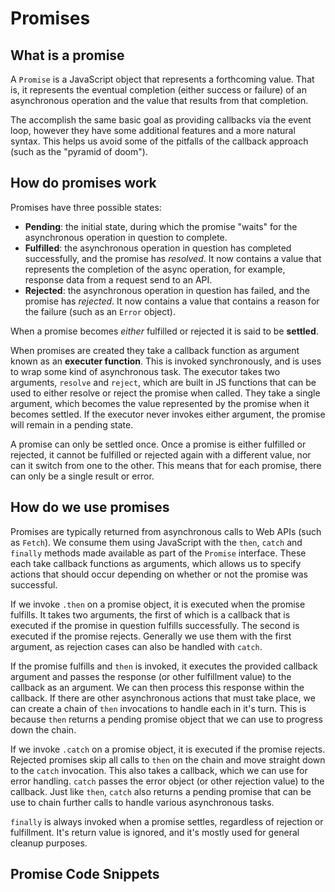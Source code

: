 # Promises

## What is a promise

A `Promise` is a JavaScript object that represents a forthcoming value. That is, it represents the eventual completion (either success or failure) of an asynchronous operation and the value that results from that completion.

The accomplish the same basic goal as providing callbacks via the event loop, however they have some additional features and a more natural syntax. This helps us avoid some of the pitfalls of the callback approach (such as the "pyramid of doom").

## How do promises work

Promises have three possible states:

- **Pending**: the initial state, during which the promise "waits" for the asynchronous operation in question to complete.
- **Fulfilled**: the asynchronous operation in question has completed successfully, and the promise has *resolved*. It now contains a value that represents the completion of the async operation, for example, response data from a request send to an API.
- **Rejected**: the asynchronous operation in question has failed, and the promise has *rejected*. It now contains a value that contains a reason for the failure (such as an `Error` object).

When a promise becomes *either* fulfilled or rejected it is said to be **settled**.

When promises are created they take a callback function as argument known as an **executer function**. This is invoked synchronously, and is uses to wrap some kind of asynchronous task. The executor takes two arguments, `resolve` and `reject`, which are built in JS functions that can be used to either resolve or reject the promise when called. They take a single argument, which becomes the value represented by the promise when it becomes settled. If the executor never invokes either argument, the promise will remain in a pending state.

A promise can only be settled once. Once a promise is either fulfilled or rejected, it cannot be fulfilled or rejected again with a different value, nor can it switch from one to the other. This means that for each promise, there can only be a single result or error.

## How do we use promises

Promises are typically returned from asynchronous calls to Web APIs (such as `Fetch`). We consume them using JavaScript with the `then`, `catch` and `finally` methods made available as part of the `Promise` interface. These each take callback functions as arguments, which allows us to specify actions that should occur depending on whether or not the promise was successful.

If we invoke `.then` on a promise object, it is executed when the promise fulfills. It takes two arguments, the first of which is a callback that is executed if the promise in question fulfills successfully. The second is executed if the promise rejects. Generally we use them with the first argument, as rejection cases can also be handled with `catch`.

If the promise fulfills and `then` is invoked, it executes the provided callback argument and passes the response (or other fulfillment value) to the callback as an argument. We can then process this response within the callback. If there are other asynchronous actions that must take place, we can create a chain of `then` invocations to handle each in it's turn. This is because `then` returns a pending promise object that we can use to progress down the chain.

If we invoke `.catch` on a promise object, it is executed if the promise rejects. Rejected promises skip all calls to `then` on the chain and move straight down to the `catch` invocation. This also takes a callback, which we can use for error handling. `catch` passes the error object (or other rejection value) to the callback. Just like `then`, `catch` also returns a pending promise that can be use to chain further calls to handle various asynchronous tasks.

`finally` is always invoked when a promise settles, regardless of rejection or fulfillment. It's return value is ignored, and it's mostly used for general cleanup purposes.

## Promise Code Snippets


